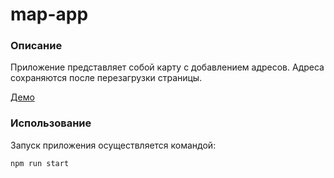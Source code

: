 # map-app

### Описание

Приложение представляет собой карту с добавлением адресов.
Адреса сохраняются после перезагрузки страницы.

[Демо](https://map-app-phi.vercel.app/)

### Использование

Запуск приложения осуществляется командой:
```shell
npm run start
```
